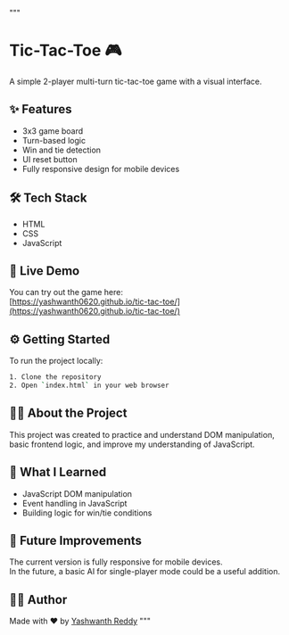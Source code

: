 """
# Tic-Tac-Toe 🎮

A simple 2-player multi-turn tic-tac-toe game with a visual interface.

## ✨ Features

- 3x3 game board  
- Turn-based logic  
- Win and tie detection  
- UI reset button  
- Fully responsive design for mobile devices

## 🛠️ Tech Stack

- HTML  
- CSS  
- JavaScript

## 🚀 Live Demo

You can try out the game here:  
[https://yashwanth0620.github.io/tic-tac-toe/](https://yashwanth0620.github.io/tic-tac-toe/)

## ⚙️ Getting Started

To run the project locally:

```bash
1. Clone the repository  
2. Open `index.html` in your web browser
```

## 👨‍💻 About the Project

This project was created to practice and understand DOM manipulation, basic frontend logic, and improve my understanding of JavaScript.

## 🧠 What I Learned

- JavaScript DOM manipulation  
- Event handling in JavaScript  
- Building logic for win/tie conditions  

## 🔮 Future Improvements

The current version is fully responsive for mobile devices.  
In the future, a basic AI for single-player mode could be a useful addition.

## 🙋‍♂️ Author

Made with ❤️ by [Yashwanth Reddy](https://github.com/yashwanth0620)
"""
